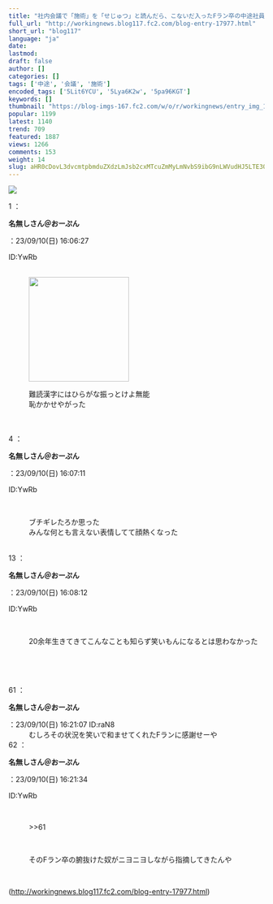 ```yaml
---
title: "社内会議で「施術」を「せじゅつ」と読んだら、こないだ入ったFラン卒の中途社員にすら笑われた"
full_url: "http://workingnews.blog117.fc2.com/blog-entry-17977.html"
short_url: "blog117"
language: "ja"
date: 
lastmod: 
draft: false
author: []
categories: []
tags: ['中途', '会議', '施術']
encoded_tags: ['5Lit6YCU', '5Lya6K2w', '5pa96KGT']
keywords: []
thumbnail: "https://blog-imgs-167.fc2.com/w/o/r/workingnews/entry_img_17977.jpg"
popular: 1199
latest: 1140
trend: 709
featured: 1887
views: 1266
comments: 153
weight: 14
slug: aHR0cDovL3dvcmtpbmduZXdzLmJsb2cxMTcuZmMyLmNvbS9ibG9nLWVudHJ5LTE3OTc3Lmh0bWw=
---
```


![](https://blog-imgs-167.fc2.com/w/o/r/workingnews/entry_img_17977.jpg)

<dl class='thread'><dt>1 ：<p><b>名無しさん＠おーぷん</b></p>：23/09/10(日) 16:06:27 <p>ID:YwRb</p> <br></dt><dd><span><a href='https://blog-imgs-167.fc2.com/w/o/r/workingnews/entry_img_17977.jpg' target='_blank'><img border='0' alt='' src='https://blog-imgs-167.fc2.com/w/o/r/workingnews/entry_img_17977.jpg' width='197' height='206'></a></span><br><dd><p></p> <dd><p>難読漢字にはひらがな振っとけよ無能<br>恥かかせやがった</p> <br><dd><br> </dd></dd></dd></dd><dt>4 ：<p><b>名無しさん＠おーぷん</b></p>：23/09/10(日) 16:07:11 <p>ID:YwRb</p> <br></dt><dd><p>ブチギレたろか思った<br>みんな何とも言えない表情してて顔熱くなった</p> <dd><br> </dd></dd><dt>13 ：<p><b>名無しさん＠おーぷん</b></p>：23/09/10(日) 16:08:12 <p>ID:YwRb</p> <br></dt><dd><p>20余年生きてきてこんなことも知らず笑いもんになるとは思わなかった </p><br><dd><p><br></p> </dd></dd><dt>61 ：<p><b>名無しさん＠おーぷん</b></p>：23/09/10(日) 16:21:07 ID:raN8 <br></dt><dd>むしろその状況を笑いで和ませてくれたFランに感謝せーや <br><dd> </dd></dd><dt>62 ：<p><b>名無しさん＠おーぷん</b></p>：23/09/10(日) 16:21:34 <p>ID:YwRb</p> <br></dt><dd><p>>>61</p> <br><p>そのFラン卒の腑抜けた奴がニヨニヨしながら指摘してきたんや</p> <br><dd> <dd> </dd></dd></dd></dl>

(http://workingnews.blog117.fc2.com/blog-entry-17977.html)
